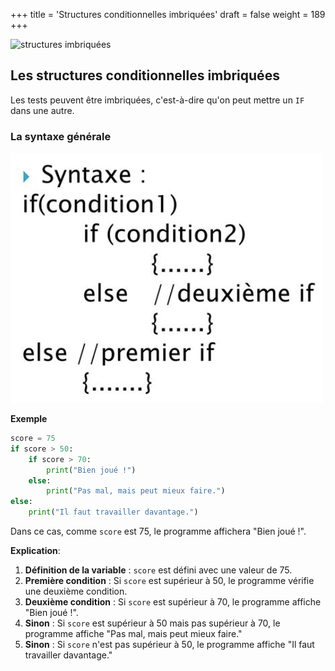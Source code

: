 +++
title = 'Structures conditionnelles imbriquées'
draft = false
weight = 189
+++

![structures imbriquées](./imbriquees.png?width=25vw)

## Les structures conditionnelles imbriquées

Les tests peuvent être imbriquées, c'est-à-dire qu'on peut mettre un `IF` dans une autre.

### La syntaxe générale

![IF imbriqués](./if-imbriques.png?width=25vw)


**Exemple**

```python
score = 75
if score > 50:
    if score > 70:
        print("Bien joué !")
    else:
        print("Pas mal, mais peut mieux faire.")
else:
    print("Il faut travailler davantage.")
```

Dans ce cas, comme `score` est 75, le programme affichera "Bien joué !".

**Explication**:

1. **Définition de la variable** : `score` est défini avec une valeur de 75.
2. **Première condition** : Si `score` est supérieur à 50, le programme vérifie une deuxième condition.
3. **Deuxième condition** : Si `score` est supérieur à 70, le programme affiche "Bien joué !".
4. **Sinon** : Si `score` est supérieur à 50 mais pas supérieur à 70, le programme affiche "Pas mal, mais peut mieux faire."
5. **Sinon** : Si `score` n'est pas supérieur à 50, le programme affiche "Il faut travailler davantage."
